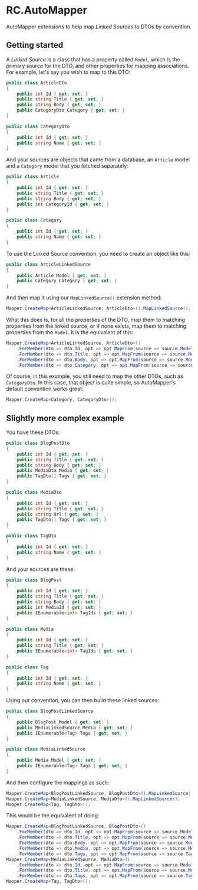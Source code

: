 RC.AutoMapper
===============

AutoMapper extensions to help map *Linked Sources* to DTOs by convention.


Getting started
---------------

A *Linked Source* is a class that has a property called `Model`, which is the primary source for the DTO, and other properties for mapping associations. For example, let's say you wish to map to this DTO:

```csharp
public class ArticleDto
{
    public int Id { get; set; }
    public string Title { get; set; }
    public string Body { get; set; }
    public CategoryDto Category { get; set; }
}

public class CategoryDto
{
    public int Id { get; set; }
    public string Name { get; set; }
}
```

And your sources are objects that came from a database, an `Article` model and a `Category` model that you fetched separately:

```csharp
public class Article
{
    public int Id { get; set; }
    public string Title { get; set; }
    public string Body { get; set; }
    public int CategoryId { get; set; }
}

public class Category
{
    public int Id { get; set; }
    public string Name { get; set; }
}
```

To use the Linked Source convention, you need to create an object like this:
```csharp
public class ArticleLinkedSource
{
    public Article Model { get; set; }
    public Category Category { get; set; }
}
```

And then map it using our `MapLinkedSource()` extension method:
```csharp
Mapper.CreateMap<ArticleLinkedSource, ArticleDto>().MapLinkedSource();
```

What this does is, for all the properties of the DTO, map them to matching properties from the linked source, or if none exists, map them to matching properties from the `Model`. It is the equivalent of this:
```csharp
Mapper.CreateMap<ArticleLinkedSource, ArticleDto>()
    .ForMember(dto => dto.Id, opt => opt.MapFrom(source => source.Model.Id))
    .ForMember(dto => dto.Title, opt => opt.MapFrom(source => source.Model.Title))
    .ForMember(dto => dto.Body, opt => opt.MapFrom(source => source.Model.Body))
    .ForMember(dto => dto.Category, opt => opt.MapFrom(source => source.Category));
```

Of course, in this example, you still need to map the other DTOs, such as `CategoryDto`. In this case, that object is quite simple, so AutoMapper's default convention works great:
```csharp
Mapper.CreateMap<Category, CategoryDto>();
```


Slightly more complex example
---------------
You have these DTOs:
```csharp
public class BlogPostDto
{
    public int Id { get; set; }
    public string Title { get; set; }
    public string Body { get; set; }
    public MediaDto Media { get; set; }
    public TagDto[] Tags { get; set; }
}

public class MediaDto
{
    public int Id { get; set; }
    public string Title { get; set; }
    public string Url { get; set; }
    public TagDto[] Tags { get; set; }
}

public class TagDto
{
    public int Id { get; set; }
    public string Name { get; set; }
}
```

And your sources are these:
```csharp
public class BlogPost
{
    public int Id { get; set; }
    public string Title { get; set; }
    public string Body { get; set; }
    public int MediaId { get; set; }
    public IEnumerable<int> TagIds { get; set; }
}

public class Media
{
    public int Id { get; set; }
    public string Title { get; set; }
    public IEnumerable<int> TagIds { get; set; }
}

public class Tag
{
    public int Id { get; set; }
    public string Name { get; set; }
}
```

Using our convention, you can then build these linked sources:
```csharp
public class BlogPostLinkedSource
{
    public BlogPost Model { get; set; }
    public MediaLinkedSource Media { get; set; }
    public IEnumerable<Tag> Tags { get; set; }
}

public class MediaLinkedSource
{
    public Media Model { get; set; }
    public IEnumerable<Tag> Tags { get; set; }
}
```

And then configure the mappings as such:
```csharp
Mapper.CreateMap<BlogPostLinkedSource, BlogPostDto>().MapLinkedSource();
Mapper.CreateMap<MediaLinkedSource, MediaDto>().MapLinkedSource();
Mapper.CreateMap<Tag, TagDto>();
```

This would be the equivalent of doing:
```csharp
Mapper.CreateMap<BlogPostLinkedSource, BlogPostDto>()
    .ForMember(dto => dto.Id, opt => opt.MapFrom(source => source.Model.Id))
    .ForMember(dto => dto.Title, opt => opt.MapFrom(source => source.Model.Title))
    .ForMember(dto => dto.Body, opt => opt.MapFrom(source => source.Model.Body))
    .ForMember(dto => dto.Media, opt => opt.MapFrom(source => source.Media))
    .ForMember(dto => dto.Tags, opt => opt.MapFrom(source => source.Tags));
Mapper.CreateMap<MediaLinkedSource, MediaDto>()
    .ForMember(dto => dto.Id, opt => opt.MapFrom(source => source.Model.Id))
    .ForMember(dto => dto.Title, opt => opt.MapFrom(source => source.Model.Title))
    .ForMember(dto => dto.Tags, opt => opt.MapFrom(source => source.Tags));
Mapper.CreateMap<Tag, TagDto>();
```